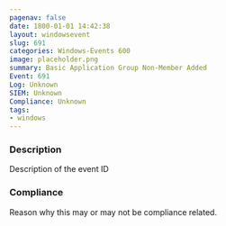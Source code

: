 ```yaml
---
pagenav: false
date: 1800-01-01 14:42:38
layout: windowsevent
slug: 691
categories: Windows-Events 600
image: placeholder.png
summary: Basic Application Group Non-Member Added
Event: 691
Log: Unknown
SIEM: Unknown
Compliance: Unknown
tags:
- windows
---
```


### Description

Description of the event ID

### Compliance

Reason why this may or may not be compliance related.
